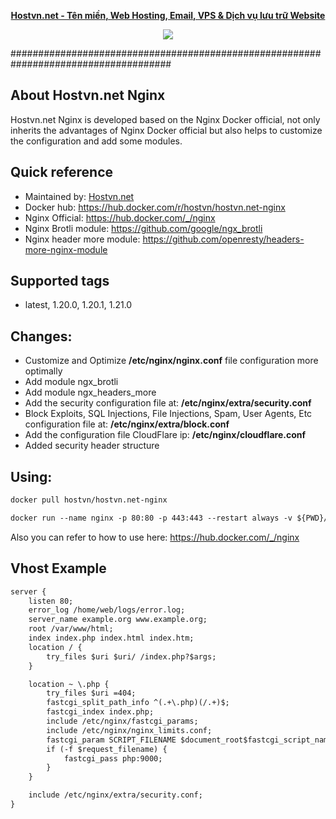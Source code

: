 
<p align="center"><strong><a href="https://hostvn.net">Hostvn.net - Tên miền, Web Hosting, Email, VPS &amp; Dịch vụ lưu trữ Website</a></strong></p>
<p align="center"> <img src="https://blog.hostvn.net/wp-content/uploads/2020/07/logo-big-2.png" /> </p>

#####################################################################################

## About Hostvn.net Nginx

Hostvn.net Nginx is developed based on the Nginx Docker official, not only inherits the advantages of Nginx Docker official but also helps to customize the configuration and add some modules.

## Quick reference

- Maintained by: <a href="https://hostvn.net">Hostvn.net</a>
- Docker hub: https://hub.docker.com/r/hostvn/hostvn.net-nginx
- Nginx Official: https://hub.docker.com/_/nginx
- Nginx Brotli module: https://github.com/google/ngx_brotli
- Nginx header more module: https://github.com/openresty/headers-more-nginx-module

## Supported tags

- latest, 1.20.0, 1.20.1, 1.21.0

## Changes:

- Customize and Optimize <b>/etc/nginx/nginx.conf</b> file configuration more optimally
- Add module ngx_brotli
- Add module ngx_headers_more
- Add the security configuration file at: <b>/etc/nginx/extra/security.conf</b>
- Block Exploits, SQL Injections, File Injections, Spam, User Agents, Etc configuration file at:
  <b>/etc/nginx/extra/block.conf</b>
- Add the configuration file CloudFlare ip: <b>/etc/nginx/cloudflare.conf</b>
- Added security header structure

## Using:

```html
docker pull hostvn/hostvn.net-nginx
```

```html
docker run --name nginx -p 80:80 -p 443:443 --restart always -v ${PWD}/web:/usr/share/nginx/html -d hostvn/hostvn.net-nginx
```

Also you can refer to how to use here: https://hub.docker.com/_/nginx

## Vhost Example

```html
server {
    listen 80;
    error_log /home/web/logs/error.log;
    server_name example.org www.example.org;
    root /var/www/html;
    index index.php index.html index.htm;
    location / {
        try_files $uri $uri/ /index.php?$args;
    }

    location ~ \.php {
        try_files $uri =404;
        fastcgi_split_path_info ^(.+\.php)(/.+)$;
        fastcgi_index index.php;
        include /etc/nginx/fastcgi_params;
        include /etc/nginx/nginx_limits.conf;
        fastcgi_param SCRIPT_FILENAME $document_root$fastcgi_script_name;
        if (-f $request_filename) {
            fastcgi_pass php:9000;
        }
    }

    include /etc/nginx/extra/security.conf;
}
```
